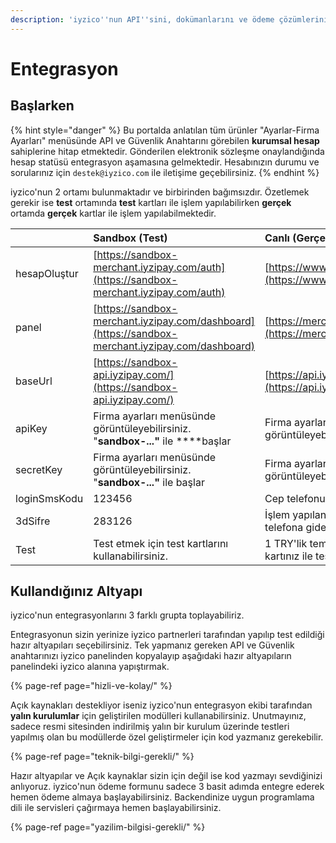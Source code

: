 ```yaml
---
description: 'iyzico''nun API''sini, dokümanlarını ve ödeme çözümlerini keşfedin.'
---
```


# Entegrasyon

## Başlarken

{% hint style="danger" %}
Bu portalda anlatılan tüm ürünler "Ayarlar-Firma Ayarları" menüsünde API ve Güvenlik Anahtarını görebilen **kurumsal hesap** sahiplerine hitap etmektedir. Gönderilen elektronik sözleşme onaylandığında hesap statüsü entegrasyon aşamasına gelmektedir. Hesabınızın durumu ve sorularınız için `destek@iyzico.com` ile iletişime geçebilirsiniz.
{% endhint %}

iyzico'nun 2 ortamı bulunmaktadır ve birbirinden bağımsızdır. Özetlemek gerekir ise **test** ortamında **test** kartları ile işlem yapılabilirken **gerçek** ortamda **gerçek** kartlar ile işlem yapılabilmektedir.

|   | **Sandbox \(Test\)** | **Canlı \(Gerçek\)** |
| :--- | :--- | :--- |
| hesapOluştur | [https://sandbox-merchant.iyzipay.com/auth](https://sandbox-merchant.iyzipay.com/auth) | [https://www.iyzico.com/hesap-olustur](https://www.iyzico.com/hesap-olustur) |
| panel | [https://sandbox-merchant.iyzipay.com/dashboard](https://sandbox-merchant.iyzipay.com/dashboard) | [https://merchant.iyzipay.com/dashboard](https://merchant.iyzipay.com/dashboard) |
| baseUrl | [https://sandbox-api.iyzipay.com/](https://sandbox-api.iyzipay.com/) | [https://api.iyzipay.com/](https://api.iyzipay.com/) |
| apiKey | Firma ayarları menüsünde görüntüleyebilirsiniz. "**sandbox-..."** ile ****başlar | Firma ayarları menüsünde görüntüleyebilirsiniz. |
| secretKey | Firma ayarları menüsünde görüntüleyebilirsiniz. "**sandbox-..."** ile başlar | Firma ayarları menüsünde görüntüleyebilirsiniz. |
| loginSmsKodu | 123456 | Cep telefonunuza iletilir. |
| 3dSifre | 283126 | İşlem yapılan kart üzerindeki kayıtlı telefona gider. |
| Test | Test etmek için test kartlarını kullanabilirsiniz. | 1 TRY'lik temsili ürün oluşturup kişisel kartınız ile test edebilirsiniz. |

## Kullandığınız Altyapı

iyzico'nun entegrasyonlarını 3 farklı grupta toplayabiliriz.

Entegrasyonun sizin yerinize iyzico partnerleri tarafından yapılıp test edildiği hazır altyapıları seçebilirsiniz. Tek yapmanız gereken  API ve Güvenlik anahtarınızı iyzico panelinden kopyalayıp aşağıdaki hazır altyapıların panelindeki iyzico alanına yapıştırmak. 

{% page-ref page="hizli-ve-kolay/" %}

Açık kaynakları destekliyor iseniz iyzico'nun entegrasyon ekibi tarafından **yalın kurulumlar** için geliştirilen modülleri kullanabilirsiniz. Unutmayınız, sadece resmi sitesinden indirilmiş yalın bir kurulum üzerinde testleri yapılmış olan bu modüllerde özel geliştirmeler için kod yazmanız gerekebilir.

{% page-ref page="teknik-bilgi-gerekli/" %}

Hazır altyapılar ve Açık kaynaklar sizin için değil ise kod yazmayı sevdiğinizi anlıyoruz. iyzico'nun ödeme formunu sadece 3 basit adımda entegre ederek hemen ödeme almaya başlayabilirsiniz. Backendinize uygun programlama dili ile servisleri çağırmaya hemen başlayabilirsiniz.

{% page-ref page="yazilim-bilgisi-gerekli/" %}



